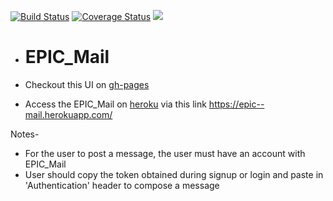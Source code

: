 [![Build Status](https://travis-ci.com/tolumide-ng/EPIC_Mail.svg?branch=develop)](https://travis-ci.com/tolumide-ng/EPIC_Mail)  [![Coverage Status](https://coveralls.io/repos/github/tolumide-ng/EPIC_Mail/badge.svg?branch=develop)](https://coveralls.io/github/tolumide-ng/EPIC_Mail?branch=develop)     <a href="https://codeclimate.com/github/tolumide-ng/EPIC_Mail/maintainability"><img src="https://api.codeclimate.com/v1/badges/e97160d76d39b0cef6a3/maintainability" /></a>


- # EPIC_Mail

- Checkout this UI on [gh-pages](https://tolumide-ng.github.io/EPIC_Mail/UI/index.html)
- Access the EPIC_Mail on [heroku](https://epic--mail.herokuapp.com/) via this link https://epic--mail.herokuapp.com/  

Notes-
- For the user to post a message, the user must have an account with EPIC_Mail
- User should copy the token obtained during signup or login and paste in 'Authentication' header to compose a message